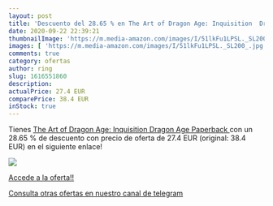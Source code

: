 ```yaml
---
layout: post
title: 'Descuento del 28.65 % en The Art of Dragon Age: Inquisition  Drag'
date: 2020-09-22 22:39:21
thumbnailImage: 'https://m.media-amazon.com/images/I/51lkFu1LPSL._SL200_.jpg'
images: [ 'https://m.media-amazon.com/images/I/51lkFu1LPSL._SL200_.jpg' ]
comments: true
category: ofertas
author: ring
slug: 1616551860
description:
actualPrice: 27.4 EUR
comparePrice: 38.4 EUR
inStock: true
---
```


Tienes [The Art of Dragon Age: Inquisition  Dragon Age  Paperback  ](https://www.amazon.com/dp/1616551860/?tag=redken08-20) con un 28.65 % de descuento con precio de oferta de 27.4 EUR (original: 38.4 EUR) en el siguiente enlace!

[![](https://m.media-amazon.com/images/I/51lkFu1LPSL._SL200_.jpg)](https://www.amazon.com/dp/1616551860/?tag=redken08-20)

[Accede a la oferta!!](https://www.amazon.com/dp/1616551860/?tag=redken08-20)

[Consulta otras ofertas en nuestro canal de telegram](https://t.me/s/ofertas25)
